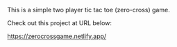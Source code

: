 This is a simple two player tic tac toe (zero-cross) game.

Check out this project at URL below: 

https://zerocrossgame.netlify.app/
